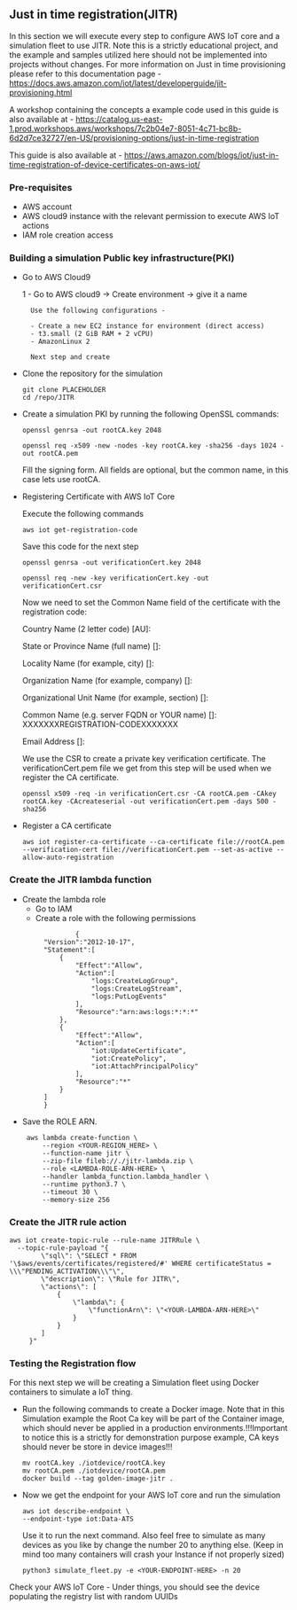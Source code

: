 ## Just in time registration(JITR)

In this section we will execute every step to configure AWS IoT core and a simulation fleet to use JITR. Note this is a strictly educational project, and the example and samples utilized here should not be implemented into projects without changes. 
For more information on Just in time provisioning please refer to this documentation page - https://docs.aws.amazon.com/iot/latest/developerguide/jit-provisioning.html

A workshop containing the concepts a example code used in this guide is also available at - https://catalog.us-east-1.prod.workshops.aws/workshops/7c2b04e7-8051-4c71-bc8b-6d2d7ce32727/en-US/provisioning-options/just-in-time-registration
 
This guide is also available at - https://aws.amazon.com/blogs/iot/just-in-time-registration-of-device-certificates-on-aws-iot/ 

### Pre-requisites 
 
 * AWS account 
 * AWS cloud9 instance with the relevant permission to execute AWS IoT actions
 * IAM role creation access

 ### Building a simulation Public key infrastructure(PKI)
* Go to AWS Cloud9

    1 - Go to AWS cloud9 -> Create environment -> give it a name 
        
        Use the following configurations -
        
        - Create a new EC2 instance for environment (direct access)
        - t3.small (2 GiB RAM + 2 vCPU)
        - AmazonLinux 2

        Next step and create

* Clone the repository for the simulation
    ```
    git clone PLACEHOLDER
    cd /repo/JITR
    ```
        
* Create a simulation PKI by running the following OpenSSL commands:

    ```    
    openssl genrsa -out rootCA.key 2048
    ```
    ```
    openssl req -x509 -new -nodes -key rootCA.key -sha256 -days 1024 -out rootCA.pem
    ```
    Fill the signing form. All fields are optional, but the common name, in this case lets use rootCA. 
    
* Registering Certificate with AWS IoT Core
    
    Execute the following commands

    ```
    aws iot get-registration-code
    ```
    Save this code for the next step
    ```
    openssl genrsa -out verificationCert.key 2048

    openssl req -new -key verificationCert.key -out verificationCert.csr 
    ```

    Now we need to set the Common Name field of the certificate with the registration code:

    Country Name (2 letter code) [AU]:

    State or Province Name (full name) []:

    Locality Name (for example, city) []:

    Organization Name (for example, company) []:

    Organizational Unit Name (for example, section) []:

    Common Name (e.g. server FQDN or YOUR name) []: XXXXXXXREGISTRATION-CODEXXXXXXX

    Email Address []:

    We use the CSR to create a private key verification certificate. The verificationCert.pem file we get from this step will be used when we register the CA certificate.

    ```
    openssl x509 -req -in verificationCert.csr -CA rootCA.pem -CAkey rootCA.key -CAcreateserial -out verificationCert.pem -days 500 -sha256
    ```

* Register a CA certificate

    ```
    aws iot register-ca-certificate --ca-certificate file://rootCA.pem --verification-cert file://verificationCert.pem --set-as-active --allow-auto-registration 
    ```

### Create the JITR lambda function 

* Create the lambda role 
    - Go to IAM 
    - Create a role with the following permissions 
      ```
                {  
        "Version":"2012-10-17",
        "Statement":[  
            {  
                "Effect":"Allow",
                "Action":[  
                    "logs:CreateLogGroup",
                    "logs:CreateLogStream",
                    "logs:PutLogEvents"
                ],
                "Resource":"arn:aws:logs:*:*:*"
            },
            {  
                "Effect":"Allow",
                "Action":[  
                    "iot:UpdateCertificate",
                    "iot:CreatePolicy",
                    "iot:AttachPrincipalPolicy"
                ],
                "Resource":"*"
            }
        ]
        }
- Save the ROLE ARN.


   ```
    aws lambda create-function \
        --region <YOUR-REGION_HERE> \
        --function-name jitr \
        --zip-file fileb://./jitr-lambda.zip \
        --role <LAMBDA-ROLE-ARN-HERE> \
        --handler lambda_function.lambda_handler \
        --runtime python3.7 \
        --timeout 30 \
        --memory-size 256
    ```

### Create the JITR rule action 

```
aws iot create-topic-rule --rule-name JITRRule \
  --topic-rule-payload "{
        \"sql\": \"SELECT * FROM '\$aws/events/certificates/registered/#' WHERE certificateStatus = \\\"PENDING_ACTIVATION\\\"\",
        \"description\": \"Rule for JITR\",
        \"actions\": [
            {
                \"lambda\": {
                    \"functionArn\": \"<YOUR-LAMBDA-ARN-HERE>\"
                }
            }
        ]
     }"
```

### Testing the Registration flow

For this next step we will be creating a Simulation fleet using Docker containers to simulate a IoT thing.

* Run the following commands to create a Docker image. Note that in this Simulation example the Root Ca key will be part of the Container image, which should never be applied in a production environments.!!!Important to notice this is a strictly for demonstration purpose example, CA keys should never be store in device images!!!


    ```
    mv rootCA.key ./iotdevice/rootCA.key
    mv rootCA.pem ./iotdevice/rootCA.pem
    docker build --tag golden-image-jitr .
    ```
* Now we get the endpoint for your AWS IoT core and run the simulation 

    ```
    aws iot describe-endpoint \
    --endpoint-type iot:Data-ATS
    ```
    Use it to run the next command. Also feel free to simulate as many devices as you like by change the number 20 to anything else. (Keep in mind too many containers will crash your Instance if not properly sized)

    ```
    python3 simulate_fleet.py -e <YOUR-ENDPOINT-HERE> -n 20
    ```
Check your AWS IoT Core - Under things, you should see the device populating the registry list with random UUIDs





